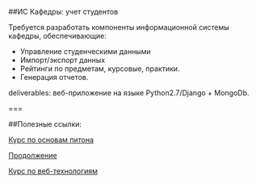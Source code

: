 ##ИС Кафедры: учет студентов

Требуется разработать компоненты информационной системы кафедры, обеспечивающие:

- Управление студенческими данными
- Импорт/экспорт данных
- Рейтинги по предметам, курсовые, практики.
- Генерация отчетов.

deliverables: веб-приложение на языке Python2.7/Django + MongoDb.

===

##Полезные ссылки:

[Курс по основам питона](https://stepik.org/course/%D0%9F%D1%80%D0%BE%D0%B3%D1%80%D0%B0%D0%BC%D0%BC%D0%B8%D1%80%D0%BE%D0%B2%D0%B0%D0%BD%D0%B8%D0%B5-%D0%BD%D0%B0-Python-67/syllabus)

[Продолжение](https://stepik.org/course/Python-%D0%BE%D1%81%D0%BD%D0%BE%D0%B2%D1%8B-%D0%B8-%D0%BF%D1%80%D0%B8%D0%BC%D0%B5%D0%BD%D0%B5%D0%BD%D0%B8%D0%B5-512/)

[Курс по веб-технологиям](https://stepik.org/course/Web-%D1%82%D0%B5%D1%85%D0%BD%D0%BE%D0%BB%D0%BE%D0%B3%D0%B8%D0%B8-154/syllabus)
